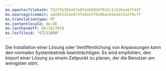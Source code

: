```yaml
---
ms.openlocfilehash: 752f5b3b5ab7a0fe26502d7032c1c520aa8ff44f
ms.sourcegitcommit: ad203331ee9737e82ef70206ac04eeb72a5f9c7f
ms.translationtype: MT
ms.contentlocale: de-DE
ms.lasthandoff: 06/18/2019
ms.locfileid: "67211890"
---
```

Die Installation einer Lösung oder Veröffentlichung von Anpassungen kann den normalen Systembetrieb beeinträchtigen. Es wird empfohlen, den Import einer Lösung zu einem Zeitpunkt zu planen, der die Benutzer am wenigsten stört.